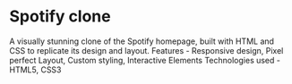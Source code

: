 # Spotify clone
A visually stunning clone of the Spotify homepage, built with HTML and CSS to replicate its design and layout.
Features - Responsive design, Pixel perfect Layout, Custom styling, Interactive Elements 
Technologies used - HTML5, CSS3